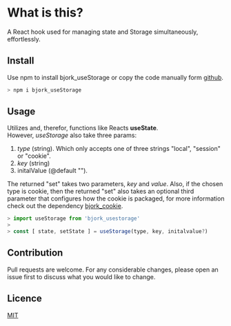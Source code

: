 # What is this?
A React hook used for managing state and Storage simultaneously, effortlessly.
## Install
Use npm to install bjork_useStorage or copy the code manually form [github](https://github.com/EmilEinarsen/bjork_useStorage).
```bash
> npm i bjork_useStorage
```
## Usage
Utilizes and, therefor, functions like Reacts **useState**. <br>
However, _useStorage_ also take three params: <br>
1. _type_ (string). Which only accepts one of three strings "local", "session" or "cookie".
2. _key_ (string)
3. initalValue (@default "").

The returned "set" takes two parameters, _key_ and _value_.
Also, if the chosen type is cookie, then the returned "set" also takes an optional third parameter that configures how the cookie is packaged, for more information check out the dependency [bjork_cookie](https://github.com/EmilEinarsen/bjork_cookie).
```js
> import useStorage from 'bjork_usestorage'
>
> const [ state, setState ] = useStorage(type, key, initalvalue?)
```
## Contribution
Pull requests are welcome. For any considerable changes, please open an issue first to discuss what you would like to change.<br>

## Licence
[MIT](https://github.com/EmilEinarsen/bjork_restrain/blob/master/LICENSE)
